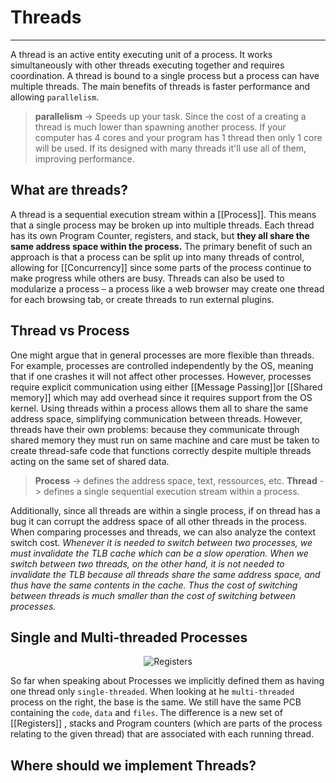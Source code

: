 # Threads
<hr>

A thread is an active entity executing unit of a process. It works simultaneously with other threads executing together and requires coordination. A thread is bound to a single process but a process can have multiple threads.
The main benefits of threads is faster performance and allowing `parallelism`.

>**parallelism** -> Speeds up your task. Since the cost of a creating a thread is much lower than spawning another process. If your computer has 4 cores and your program has 1 thread then only 1 core will be used. If its designed with many threads it'll use all of them, improving performance.


## What are threads?
A thread is a sequential execution stream within a [[Process]]. This means that a single process may be broken up into multiple threads. Each thread has its own Program Counter, registers, and stack, but **they all share the same address space within the process.**
The primary benefit of such an approach is that a process can be split up into many threads of control, allowing for [[Concurrency]] since some parts of the process continue to make progress while others are busy. 
Threads can also be used to modularize a process – a process like a web browser may create one thread for each browsing tab, or create threads to run external plugins.

## Thread vs Process
One might argue that in general processes are more flexible than threads.
For example, processes are controlled independently by the OS, meaning that if one crashes it will not affect other processes.
However, processes require explicit communication using either [[Message Passing]]or [[Shared memory]] which may add overhead since it requires support from the OS kernel.
Using threads within a process allows them all to share the same address space, simplifying communication between threads. However, threads have their own problems: because they communicate through shared memory they must run on same machine and care must be taken to create thread-safe code that functions correctly despite multiple threads acting on the same set of shared data. 

>**Process** -> defines the address space, text, ressources, etc.
>**Thread** -> defines a single sequential execution stream within a process.

Additionally, since all threads are within a single process, if on thread has a bug it can corrupt the address space of all other threads in the process.
When comparing processes and threads, we can also analyze the context switch cost. 
*Whenever it is needed to switch between two processes, we must invalidate the TLB cache which can be a slow operation. When we switch between two threads, on the other hand, it is not needed to invalidate the TLB because all threads share the same address space, and thus have the same contents in the cache. Thus the cost of switching between threads is much smaller than the cost of switching between processes.*

## Single and Multi-threaded Processes
<p align="center">
	<img src="https://i.imgur.com/uZHDJUC.png" alt="Registers">
</p>

So far when speaking about Processes we implicitly defined them as having one thread only `single-threaded`. When looking at he `multi-threaded` process on the right, the base is the same. We still have the same PCB containing the `code`, `data` and `files`. The difference is a new set of [[Registers]] , stacks and Program counters (which are parts of the process relating to the given thread) that are associated with each running thread.

## Where should we implement Threads?